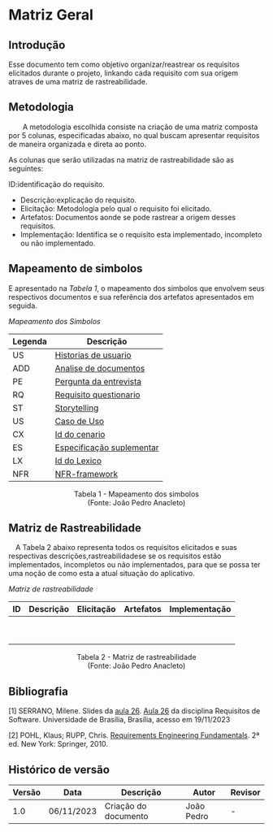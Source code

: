 # Matriz Geral

## Introdução

Esse documento tem como objetivo organizar/reastrear os requisitos elicitados durante o projeto, linkando cada requisito com sua origem atraves de uma matriz de rastreabilidade.

## Metodologia

  A metodologia escolhida consiste na criação de uma  matriz composta por 5 colunas, especificadas abaixo, no qual buscam apresentar requisitos de maneira organizada e direta ao ponto.

As colunas que serão utilizadas na matriz de rastreabilidade são as seguintes:

ID:identificação do requisito.

- Descrição:explicação do requisito.
- Elicitação: Metodologia pelo qual o requisito foi elicitado.
- Artefatos: Documentos aonde se pode rastrear a origem desses requisitos.
- Implementação: Identifica se o requisito esta implementado, incompleto ou não implementado.

## Mapeamento de simbolos

E apresentado na *Tabela 1*, o mapeamento dos simbolos que envolvem seus respectivos documentos e sua referência dos artefatos apresentados em seguida.

*Mapeamento dos Simbolos*

| Legenda | Descrição                                                                                                                      |
| ------- | ------------------------------------------------------------------------------------------------------------------------------ |
| US      | [Historias de usuario](https://requisitos-de-software.github.io/2023.2-DETRAN/4_modelagem_agil/historias_de_usuarios/)         |
| ADD     | [ Analise de documentos](https://requisitos-de-software.github.io/2023.2-DETRAN/2_elicita%C3%A7%C3%A3o/analise_de_documentos/) |
| PE      | [Pergunta da entrevista](https://requisitos-de-software.github.io/2023.2-DETRAN/2_elicita%C3%A7%C3%A3o/entrevista/)            |
| RQ      | [Requisito questionario](https://requisitos-de-software.github.io/2023.2-DETRAN/2_elicita%C3%A7%C3%A3o/questionario/)          |
| ST      | [Storytelling](https://requisitos-de-software.github.io/2023.2-DETRAN/2_elicita%C3%A7%C3%A3o/storytelling/)                    |
| US      | [Caso de Uso](https://requisitos-de-software.github.io/2023.2-DETRAN/3_modelagem/casos_de_uso/)                                |
| CX      | [Id do cenario](https://requisitos-de-software.github.io/2023.2-DETRAN/3_modelagem/cenarios/)                                  |
| ES      | [Especificação suplementar](https://requisitos-de-software.github.io/2023.2-DETRAN/3_modelagem/especificacao_suplementar/)     |
| LX      | [Id do Lexico](https://requisitos-de-software.github.io/2023.2-DETRAN/3_modelagem/lexico/)                                     |
| NFR     | [NFR-framework](https://requisitos-de-software.github.io/2023.2-DETRAN/4_modelagem_agil/NFR/)                                  |

<p align="center">
Tabela 1 - Mapeamento dos simbolos<br>
(Fonte: João Pedro Anacleto)
</p>

## Matriz de Rastreabilidade

 A Tabela 2 abaixo representa todos os requisitos elicitados e suas respectivas descrições,rastreabilidadese se os requisitos estão implementados, incompletos ou não implementados, para que se possa ter uma noção de como esta a atual situação do aplicativo.

*Matriz de rastreabilidade*

| ID | Descrição  | Elicitação | Artefatos | Implementação |
|----|------------|------------|-----------|---------------|
|    |            |            |           |               |
|    |            |            |           |               |
|    |            |            |           |               |
|    |            |            |           |               |
|    |            |            |           |               |
|    |            |            |           |               |
|    |            |            |           |               |
|    |            |            |           |               |
|    |            |            |           |               |

<p align="center">
Tabela 2 - Matriz de rastreabilidade<br>
(Fonte: João Pedro Anacleto)
</p>


## Bibliografia

[1] SERRANO, Milene. Slides da [aula 26](https://aprender3.unb.br/pluginfile.php/2692879/mod_resource/content/1/Requisitos%20-%20Aula%20026.pdf). [Aula 26](https://aprender3.unb.br/pluginfile.php/2692879/mod_resource/content/1/Requisitos%20-%20Aula%20026.pdf) da disciplina Requisitos de Software. Universidade de Brasília, Brasília, acesso em 19/11/2023

[2] POHL, Klaus; RUPP, Chris. [Requirements Engineering Fundamentals](https://aprender3.unb.br/pluginfile.php/2692881/mod_resource/content/2/Rastreabilidade.pdf). 2ª ed. New York: Springer, 2010.


## Histórico de versão

| Versão | Data       | Descrição            | Autor      | Revisor |
| ------ | ---------- | -------------------- | ---------- | ------- |
| 1.0    | 06/11/2023 | Criação do documento | João Pedro | -       |

